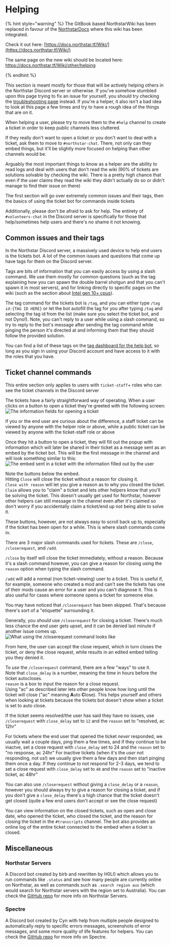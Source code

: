 # Helping

{% hint style="warning" %}
The GitBook based NorthstarWiki has been replaced in favour of the [NorthstarDocs](https://docs.northstar.tf/) where this wiki has been integrated.

Check it out here: [https://docs.northstar.tf/Wiki/](https://docs.northstar.tf/Wiki/)

The same page on the new wiki should be located here: https://docs.northstar.tf/Wiki/other/helping

{% endhint %}

This section is meant mostly for those that will be actively helping others in the Northstar Discord server or otherwise.
If you've somehow stumbled upon this page trying to fix an issue for yourself, you should try checking the [troubleshooting page](../installing-northstar/troubleshooting.md) instead. 
If you're a helper, it also isn't a bad idea to look at this page a few times and try to have a rough idea of the things that are on it.

When helping a user, please try to move them to the `#help` channel to create a ticket in order to keep public channels less cluttered. 

If they really don't want to open a ticket or you don't want to deal with a ticket, ask them to move to `#northstar-chat`. 
There, not only can they embed things, but it'll be slightly more focused on helping than other channels would be.

Arguably the most important things to know as a helper are the ability to read logs and deal with users that don't read the wiki (90% of tickets are solutions solvable by checking the wiki.
There is a pretty high chance that even if the user claims they read the wiki they didn't actually do so or didn't manage to find their issue on there)

The first section will go over extremely common issues and their tags, then the basics of using the ticket bot for commands inside tickets

Additionally, please don't be afraid to ask for help. The entirety of `#volunteers-chat` in the Discord server is specifically for those that help/sometimes help users and there's no shame it not knowing.

## Common issues and their tags

In the Northstar Discord server, a massively used device to help end users is the tickets bot. A lot of the common issues and questions that come up have tags for them on the Discord server. 

Tags are bits of information that you can easily access by using a slash command.
We use them mostly for common questions (such as the tag explaining how you can spawn the double barrel shotgun and that you can't spawn it in most servers), and for linking directly to specific pages on the wiki (such as the section about [Intel gen 10+ cpus](https://r2northstar.gitbook.io/r2northstar-wiki/installing-northstar/troubleshooting#intel)).

The tag command for the tickets bot is `/tag`, and you can either type `/tag id:{TAG ID HERE}` or let the bot autofill the tag for you after typing `/tag` and selecting the tag id from the list (make sure you select the ticket bot, and not Dyno!). 
Note, you can't reply to a user while using a slash command, so try to reply to the bot's message after sending the tag command while pinging the person it's directed at and informing them that they should follow the provided solution.

You can find a list of these tags on the [tag dashboard for the help bot](https://panel.ticketsbot.net/manage/920776187884732556/tags), so long as you sign in using your Discord account and have access to it with the roles that you have.

## Ticket channel commands

This entire section only applies to users with `ticket-staff`+ roles who can see the ticket channels in the Discord server

The tickets have a fairly straightforward way of operating.
When a user clicks on a button to open a ticket they're greeted with the following screen:\
![The information fields for opening a ticket](../images/ticket-information-popup.png)

If you or the end user are curious about the difference, a staff ticket can be viewed by anyone with the helper role or above, while a public ticket can be viewed by anyone with the ticket-staff role or above

Once they hit a button to open a ticket, they will fill out the popup with information which will later be shared in their ticket as a message sent as an embed by the ticket bot. 
This will be the first message in the channel and will look something similar to this:\
![The embed sent in a ticket with the information filled out by the user](../images/ticket-open-message.png)

Note the buttons below the embed.\
Hitting `Close` will close the ticket without a reason for closing it.\
`Close with reason` will let you give a reason as to why you closed the ticket.\
`Claim` allows you to "claim" a ticket and lets other helpers know that you'll be solving the ticket. 
This doesn't usually get used for Northstar, however other helpers can still message in the channel even after it's claimed so don't worry if you accidentally claim a ticket/end up not being able to solve it.

These buttons, however, are not always easy to scroll back up to, especially if the ticket has been open for a while. This is where slash commands come in.

There are 3 major slash commands used for tickets. These are `/close`, `/closerequest`, and `/add`.

`/close` by itself will close the ticket immediately, without a reason. Because it's a slash command however, you can give a reason for closing using the `reason` option when typing the slash command.

`/add` will add a normal (non ticket-viewing) user to a ticket. This is useful if, for example, someone who created a mod and can't see the tickets has one of their mods cause an error for a user and you can't diagnose it. This is also useful for cases where someone opens a ticket for someone else.

You may have noticed that `/closerequest` has been skipped. That's because there's sort of a "etiquette" surrounding it.

Generally, you _should_ use `/closerequest` for closing a ticket. There's much less chance the end user gets upset, and it can be denied last minute if another issue comes up.\
![What using the `/closerequest` command looks like](../images/closerequest.png)

From here, the user can accept the close request, which in turn closes the ticket, or deny the close request, while results in an edited embed telling you they denied it.

To _use_ the `/closerequest` command, there are a few "ways" to use it.\
Note that `close_delay` is a number, meaning the time in hours before the ticket autocloses.\
`reason` is a box to input the reason for a close request.\
Using "ac" as described later lets other people know how long until the ticket will close ("ac" meaning **A**uto **C**lose). This helps yourself and others when looking at tickets because the tickets bot doesn't show when a ticket is set to auto close.

If the ticket seems resolved/the user has said they have no issues, use `/closerequest` with `close_delay` set to `12` and the `reason` set to "resolved, ac 12hr"

For tickets where the end user that opened the ticket _never_ responded, we usually wait a couple days, ping them a few times, and if they continue to be inactve, set a close request with `close_delay` set to 24 and the `reason` set to "no response, ac 24hr"
For inactive tickets (when it's the _user_ not responding, not us!) we usually give them a few days and then start pinging them once a day. 
If they continue to not respond for 2-3 days, we tend to set a close request with `close_delay` set to `48` and the `reason` set to  "inactive ticket, ac 48hr"

You can also use `/closerequest` without giving a `close_delay` or a `reason`, however you should always try to give a reason for closing a ticket, and if you don't give a `close_delay` there's a high chance that the ticket doesn't get closed (quite a few end users don't accept or see the close request)

You can view information on the closed tickets, such as open and close date, who opened the ticket, who closed the ticket, and the reason for closing the ticket in the `#transcripts` channel.
The bot also provides an online log of the entire ticket connected to the embed when a ticket is closed.

## Miscellaneous 

### Northstar Servers

A Discord bot created by birb and rewritten by H0L0 which allows you to run commands like `.status` and see how many people are currently online on Northstar, as  well as commands such as `.search region aus` (which would search for Northstar servers with the region set to Australia).
You can check the [GitHub repo](https://github.com/hummusbird/northstar-bot) for more info on Northstar Servers.

### Spectre

A Discord bot created by Cyn with help from multiple people designed to automatically reply to specific errors messages, screenshots of error messages, and some more quality of life features for helpers.
You can check the [GitHub repo](https://github.com/itscynxx/Spectre) for more info on Spectre.
